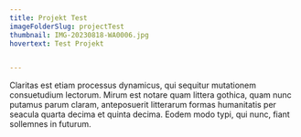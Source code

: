 ```yaml
---
title: Projekt Test
imageFolderSlug: projectTest
thumbnail: IMG-20230818-WA0006.jpg
hovertext: Test Projekt


---
```

Claritas est etiam processus dynamicus, qui sequitur mutationem consuetudium lectorum. Mirum est notare quam littera gothica, quam nunc putamus parum claram, anteposuerit litterarum formas humanitatis per seacula quarta decima et quinta decima. Eodem modo typi, qui nunc, fiant sollemnes in futurum.
